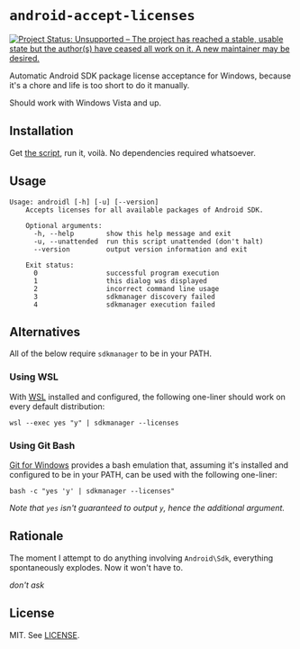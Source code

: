 # ``android-accept-licenses``

[![Project Status: Unsupported – The project has reached a stable, usable state but the author(s) have ceased all work on it. A new maintainer may be desired.](https://www.repostatus.org/badges/latest/unsupported.svg)](https://www.repostatus.org/#unsupported)

Automatic Android SDK package license acceptance for Windows, because it's
a chore and life is too short to do it manually.

Should work with Windows Vista and up.

## Installation

Get [the script](../src/androidl.cmd), run it, voilà. No dependencies required
whatsoever.

## Usage

```
Usage: androidl [-h] [-u] [--version]
    Accepts licenses for all available packages of Android SDK.

    Optional arguments:
      -h, --help        show this help message and exit
      -u, --unattended  run this script unattended (don't halt)
      --version         output version information and exit

    Exit status:
      0                 successful program execution
      1                 this dialog was displayed
      2                 incorrect command line usage
      3                 sdkmanager discovery failed
      4                 sdkmanager execution failed
```

## Alternatives

All of the below require `sdkmanager` to be in your PATH.

### Using WSL

With [WSL][1] installed and configured, the following one-liner should work on
every default distribution:

```batchfile
wsl --exec yes "y" | sdkmanager --licenses
```

### Using Git Bash

[Git for Windows][2] provides a bash emulation that, assuming it's installed
and configured to be in your PATH, can be used with the following one-liner:

```batchfile
bash -c "yes 'y' | sdkmanager --licenses"
```

*Note that `yes` isn't guaranteed to output `y`, hence the additional argument.*

## Rationale

The moment I attempt to do anything involving `Android\Sdk`, everything
spontaneously explodes. Now it won't have to.

*don't ask*

## License

MIT. See [LICENSE](../LICENSE).

[1]: https://docs.microsoft.com/en-us/windows/wsl/about
[2]: https://gitforwindows.org/
